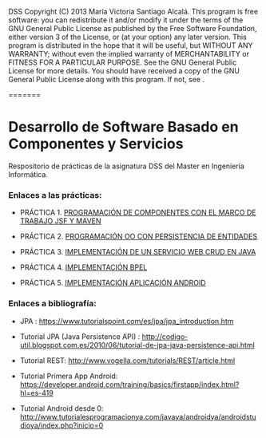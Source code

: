 DSS Copyright (C) 2013 María Victoria Santiago Alcalá. This program is free software: you can redistribute it and/or modify it under the terms of the GNU General Public License as published by the Free Software Foundation, either version 3 of the License, or (at your option) any later version. This program is distributed in the hope that it will be useful, but WITHOUT ANY WARRANTY; without even the implied warranty of MERCHANTABILITY or FITNESS FOR A PARTICULAR PURPOSE. See the GNU General Public License for more details. You should have received a copy of the GNU General Public License along with this program. If not, see .

=======
# Desarrollo de Software Basado en Componentes y Servicios

Respositorio de prácticas de la asignatura DSS del Master en Ingeniería Informática.

### Enlaces a las prácticas:

- PRÁCTICA 1. [PROGRAMACIÓN DE COMPONENTES CON EL MARCO DE TRABAJO JSF Y MAVEN](https://github.com/STiago/DSS/tree/master/practica1)

- PRÁCTICA 2. [PROGRAMACIÓN OO CON PERSISTENCIA DE ENTIDADES](https://github.com/STiago/DSS/tree/master/practica2)

- PRÁCTICA 3. [IMPLEMENTACIÓN DE UN SERVICIO WEB CRUD EN JAVA](https://github.com/STiago/DSS/tree/master/practica3)

- PRÁCTICA 4. [IMPLEMENTACIÓN BPEL](https://github.com/STiago/DSS/tree/master/practica4)

- PRÁCTICA 5. [IMPLEMENTACIÓN APLICACIÓN ANDROID](https://github.com/STiago/DSS/tree/master/practica5)

### Enlaces a bibliografía:

- JPA : https://www.tutorialspoint.com/es/jpa/jpa_introduction.htm
- Tutorial JPA (Java Persistence API) : http://codigo-util.blogspot.com.es/2010/06/tutorial-de-jpa-java-persistence-api.html

- Tutorial REST: http://www.vogella.com/tutorials/REST/article.html

- Tutorial Primera App Android: https://developer.android.com/training/basics/firstapp/index.html?hl=es-419

- Tutorial Android desde 0: http://www.tutorialesprogramacionya.com/javaya/androidya/androidstudioya/index.php?inicio=0
